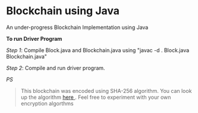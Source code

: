 # Blockchain using Java
An under-progress Blockchain Implementation using Java
 

**To run __Driver Program__**

_Step 1_: Compile Block.java and Blockchain.java using "javac -d . Block.java Blockchain.java"

_Step 2_: Compile and run driver program.


_PS_
> This blockchain was encoded using SHA-256 algorithm. You can look up the algorithm [ here ](https://www.baeldung.com/sha-256-hashing-java). Feel free to experiment with your own encryption algorthms
